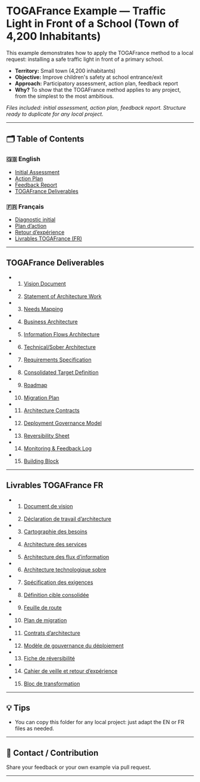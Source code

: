 # TOGAFrance Example — Traffic Light in Front of a School (Town of 4,200 Inhabitants)

This example demonstrates how to apply the TOGAFrance method to a local request: installing a safe traffic light in front of a primary school.

- **Territory:** Small town (4,200 inhabitants)
- **Objective:** Improve children's safety at school entrance/exit
- **Approach:** Participatory assessment, action plan, feedback report
- **Why?** To show that the TOGAFrance method applies to any project, from the simplest to the most ambitious.

_Files included: initial assessment, action plan, feedback report. Structure ready to duplicate for any local project._

---

## 🗂️ Table of Contents

### 🇬🇧 English

- [Initial Assessment](./livrables/EN/initial-assessment.md)
- [Action Plan](./livrables/EN/action-plan.md)
- [Feedback Report](./livrables/EN/feedback-report.md)
- [TOGAFrance Deliverables](#togafrance-deliverables)

### 🇫🇷 Français

- [Diagnostic initial](./livrables/FR/diagnostic.md)
- [Plan d’action](./livrables/FR/plan-action.md)
- [Retour d’expérience](./livrables/FR/rapport-experience.md)
- [Livrables TOGAFrance (FR)](#livrables-togafrance-fr)

---

## TOGAFrance Deliverables

- 1.  [Vision Document](./livrables/EN/01_vision_document.md)
- 2.  [Statement of Architecture Work](./livrables/EN/02_architecture_work_statement.md)
- 3.  [Needs Mapping](./livrables/EN/03_national_needs_mapping.md)
- 4.  [Business Architecture](./livrables/EN/04_business_architecture.md)
- 5.  [Information Flows Architecture](./livrables/EN/05_information_flows_architecture.md)
- 6.  [Technical/Sober Architecture](./livrables/EN/06_technical_sober_architecture.md)
- 7.  [Requirements Specification](./livrables/EN/07_requirements_specification.md)
- 8.  [Consolidated Target Definition](./livrables/EN/08_consolidated_target_definition.md)
- 9.  [Roadmap](./livrables/EN/09_roadmap.md)
- 10. [Migration Plan](./livrables/EN/10_migration_plan.md)
- 11. [Architecture Contracts](./livrables/EN/11_architecture_contracts.md)
- 12. [Deployment Governance Model](./livrables/EN/12_deployment_governance_model.md)
- 13. [Reversibility Sheet](./livrables/EN/13_reversibility_sheets.md)
- 14. [Monitoring & Feedback Log](./livrables/EN/14_monitoring_feedback_log.md)
- 15. [Building Block](./livrables/EN/15_building_blocks.md)

---

## Livrables TOGAFrance FR

- 1.  [Document de vision](./livrables/FR/01_document_de_vision.md)
- 2.  [Déclaration de travail d’architecture](./livrables/FR/02_declaration_de_travail_architecture.md)
- 3.  [Cartographie des besoins](./livrables/FR/03_cartographie_besoins_nationaux.md)
- 4.  [Architecture des services](./livrables/FR/04_architecture_des_services.md)
- 5.  [Architecture des flux d’information](./livrables/FR/05_architecture_parole_flux_information.md)
- 6.  [Architecture technologique sobre](./livrables/FR/06_architecture_technologique_sobre.md)
- 7.  [Spécification des exigences](./livrables/FR/07_specification_exigences.md)
- 8.  [Définition cible consolidée](./livrables/FR/08_definition_cible_consolidee.md)
- 9.  [Feuille de route](./livrables/FR/09_feuille_de_route.md)
- 10. [Plan de migration](./livrables/FR/10_plan_de_migration.md)
- 11. [Contrats d’architecture](./livrables/FR/11_contrats_d_architecture.md)
- 12. [Modèle de gouvernance du déploiement](./livrables/FR/12_modele_gouvernance_deploiement.md)
- 13. [Fiche de réversibilité](./livrables/FR/13_fiches_de_reversibilite.md)
- 14. [Cahier de veille et retour d’expérience](./livrables/FR/14_cahier_de_veille_retour_experience.md)
- 15. [Bloc de transformation](./livrables/FR/15_blocs_de_transformation.md)

---

## 💡 Tips

- You can copy this folder for any local project: just adapt the EN or FR files as needed.

---

## 🤝 Contact / Contribution

Share your feedback or your own example via pull request.

---

